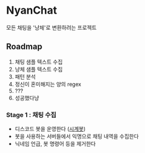 # NyanChat
모든 채팅을 '냥체'로 변환하려는 프로젝트

## Roadmap
1. 채팅 샘플 텍스트 수집
3. 냥체 샘플 텍스트 수집
4. 패턴 분석
5. 정신이 혼미해지는 양의 regex
6. ???
7. 성공했다냥

### Stage 1 : 채팅 수집
- 디스코드 봇을 운영한다 ([시계봇](https://github.com/WieeRd/ClockBot))
- 봇을 사용하는 서버들에서 익명으로 채팅 내역을 수집한다
- 닉네임 언급, 봇 명령어 등을 제거한다
